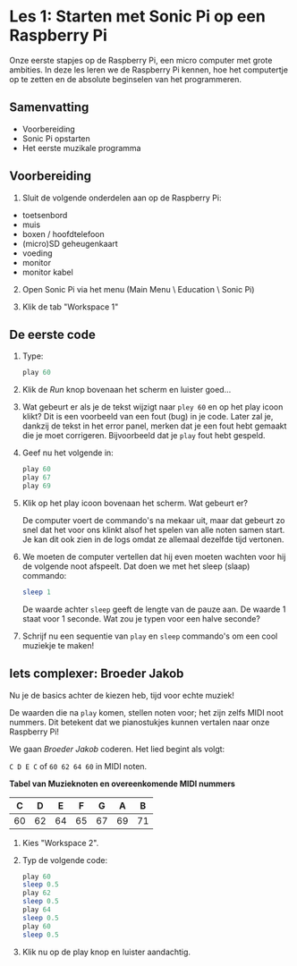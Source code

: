 # Les 1: Starten met Sonic Pi op een Raspberry Pi

Onze eerste stapjes op de Raspberry Pi, een micro computer met grote ambities. In deze les leren we de Raspberry Pi kennen, hoe het computertje op te zetten en de absolute beginselen van het programmeren.

## Samenvatting

  - Voorbereiding
  - Sonic Pi opstarten
  - Het eerste muzikale programma

## Voorbereiding

1. Sluit de volgende onderdelen aan op de Raspberry Pi:
  - toetsenbord
  - muis
  - boxen / hoofdtelefoon
  - (micro)SD geheugenkaart
  - voeding
  - monitor
  - monitor kabel

2. Open Sonic Pi via het menu (Main Menu \ Education \ Sonic Pi)

3. Klik de tab "Workspace 1"

## De eerste code

1. Type:

    ```ruby
    play 60
    ```

2. Klik de _Run_ knop bovenaan het scherm en luister goed...

3. Wat gebeurt er als je de tekst wijzigt naar `pley 60` en op het play icoon klikt?
    Dit is een voorbeeld van een fout (bug) in je code. Later zal je, dankzij de tekst in het error panel, merken dat je een fout hebt gemaakt die je moet corrigeren. Bijvoorbeeld dat je ```play``` fout hebt gespeld.

4. Geef nu het volgende in:

    ```ruby
    play 60
    play 67
    play 69
    ```

5. Klik op het play icoon bovenaan het scherm. Wat gebeurt er?

    De computer voert de commando's na mekaar uit, maar dat gebeurt zo snel dat het voor ons klinkt alsof het spelen van alle noten samen start. Je kan dit ook zien in de logs omdat ze allemaal dezelfde tijd vertonen.

6. We moeten de computer vertellen dat hij even moeten wachten voor hij de volgende noot afspeelt. Dat doen we met het sleep (slaap) commando:

    ```ruby
    sleep 1
    ```

    De waarde achter `sleep` geeft de lengte van de pauze aan. De waarde 1 staat voor 1 seconde. Wat zou je typen voor een halve seconde?

7. Schrijf nu een sequentie van `play` en `sleep` commando's om een cool muziekje te maken!

## Iets complexer: Broeder Jakob

Nu je de basics achter de kiezen heb, tijd voor echte muziek!

De waarden die na `play` komen, stellen noten voor; het zijn zelfs MIDI noot nummers. Dit betekent dat we pianostukjes kunnen vertalen naar onze Raspberry Pi!

We gaan *Broeder Jakob* coderen. Het lied begint als volgt:

`C D E C` of `60 62 64 60` in MIDI noten.

**Tabel van Muzieknoten en overeenkomende MIDI nummers**

| C       | D      | E     | F     | G     | A     | B     |
| :-----: |:------:|:-----:|:-----:|:-----:|:-----:|:-----:|
| 60      | 62     | 64    | 65    | 67    | 69    | 71    |

1. Kies "Workspace 2".

2. Typ de volgende code:

    ```ruby
    play 60
    sleep 0.5
    play 62
    sleep 0.5
    play 64
    sleep 0.5
    play 60
    sleep 0.5
    ```

3. Klik nu op de play knop en luister aandachtig.
